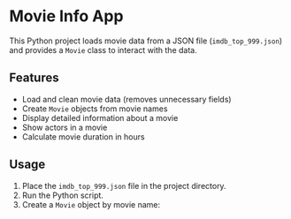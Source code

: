 # Movie Info App

This Python project loads movie data from a JSON file (`imdb_top_999.json`) and provides a `Movie` class to interact with the data.

## Features

- Load and clean movie data (removes unnecessary fields)
- Create `Movie` objects from movie names
- Display detailed information about a movie
- Show actors in a movie
- Calculate movie duration in hours

## Usage

1. Place the `imdb_top_999.json` file in the project directory.
2. Run the Python script.
3. Create a `Movie` object by movie name:
